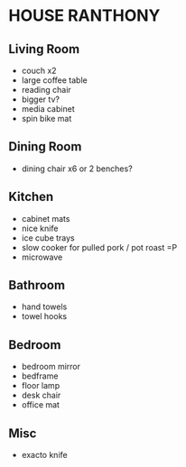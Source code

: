HOUSE RANTHONY
==============

## Living Room

* couch x2
* large coffee table
* reading chair
* bigger tv?
* media cabinet
* spin bike mat

## Dining Room

* dining chair x6 or 2 benches?

## Kitchen

* cabinet mats
* nice knife
* ice cube trays
* slow cooker for pulled pork / pot roast =P
* microwave

## Bathroom

* hand towels
* towel hooks

## Bedroom

* bedroom mirror
* bedframe
* floor lamp
* desk chair
* office mat

## Misc

* exacto knife
